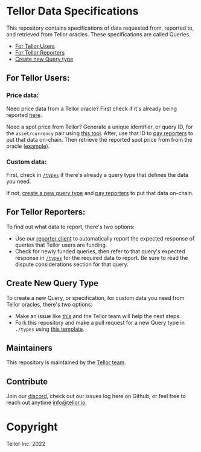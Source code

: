 # Tellor Data Specifications


This repository contains specifications of data requested from, reported to, and retrieved from Tellor oracles. These specifications are called Queries.

- [For Tellor Users](#for-tellor-users)
- [For Tellor Reporters](#for-tellor-reporters)
- [Create new Query type](#create-new-query-type)

## For Tellor Users:

### **Price data**:
Need price data from a Tellor oracle? First check if it's already being reported [here]().

Need a spot price from Tellor? Generate a unique identifier, or query ID, for the `asset/currency` pair using [this tool](https://queryidbuilder.herokuapp.com/). After, use that ID to [pay reporters](https://github.com/tellor-io/autoPay) to put that data on-chain. Then retrieve the reported spot price from from the oracle ([example](https://github.com/tellor-io/usingtellor)).

### **Custom data**:
First, check in [`/types`](./types/) if there's already a query type that defines the data you need.

If not, [create a new query type](#create-new-query-type) and [pay reporters](https://github.com/tellor-io/autoPay) to put that data on-chain.

## For Tellor Reporters:
To find out what data to report, there's two options:
- Use our [reporter client]() to automatically report the expected response of queries that Tellor users are funding.
- Check for newly funded queries, then refer to that query's expected response in [`/types`](./types/) for the required data to report. Be sure to read the dispute considerations section for that query.


## Create New Query Type
To create a new Query, or specification, for custom data you need from Tellor oracles, there's two options:
- Make an issue like [this](https://github.com/tellor-io/dataSpecs/issues/25) and the Tellor team will help the next steps.
- Fork this repository and make a pull request for a new Query type in `./types` using [this template](./types/_NewQueryTypeTemplate.md).


## Maintainers <a name="maintainers"> </a> 
This repository is maintained by the [Tellor team](https://github.com/orgs/tellor-io/people).


## Contribute<a name="how2contribute"> </a>  
Join our [discord](https://discord.gg/DxSG2bPECw), check out our issues log here on Github, or feel free to reach out anytime [info@tellor.io](mailto:info@tellor.io).


# Copyright

Tellor Inc. 2022
